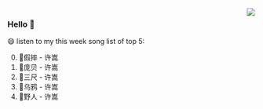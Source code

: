<img align="right"  src="https://github-readme-stats.vercel.app/api/top-langs/?username=kvnZero" />

### Hello 👋

😄 listen to my this week song list of top 5:

0. 🌈假摔 - 许嵩
1. 🌈庞贝 - 许嵩
2. 🌈三尺 - 许嵩
3. 🌈乌鸦 - 许嵩
4. 🌈野人 - 许嵩

